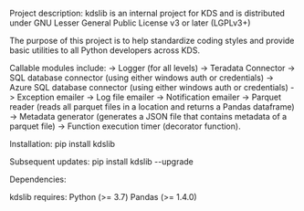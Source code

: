 Project description:
kdslib is an internal project for KDS and is distributed under GNU Lesser General Public License v3 or later (LGPLv3+)

The purpose of this project is to help standardize coding styles and provide basic utilities to all Python developers across KDS.

Callable modules include:
-> Logger (for all levels)
-> Teradata Connector
-> SQL database connector (using either windows auth or credentials)
-> Azure SQL database connector (using either windows auth or credentials)
-> Exception emailer
-> Log file emailer
-> Notification emailer
-> Parquet reader (reads all parquet files in a location and returns a Pandas dataframe)
-> Metadata generator (generates a JSON file that contains metadata of a parquet file)
-> Function execution timer (decorator function).


Installation:
  pip install kdslib
 
Subsequent updates:
  pip install kdslib --upgrade

Dependencies:

kdslib requires:
  Python (>= 3.7)
  Pandas (>= 1.4.0)
